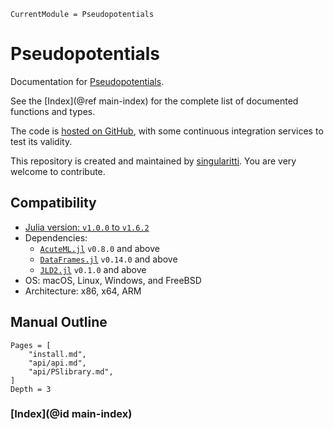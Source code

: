 ```@meta
CurrentModule = Pseudopotentials
```

# Pseudopotentials

Documentation for
[Pseudopotentials](https://github.com/MineralsCloud/Pseudopotentials.jl).

See the [Index](@ref main-index) for the complete list of documented functions
and types.

The code is
[hosted on GitHub](https://github.com/MineralsCloud/Pseudopotentials.jl), with
some continuous integration services to test its validity.

This repository is created and maintained by
[singularitti](https://github.com/singularitti). You are very welcome to
contribute.

## Compatibility

- [Julia version: `v1.0.0` to `v1.6.2`](https://julialang.org/downloads/)
- Dependencies:
  - [`AcuteML.jl`](https://github.com/aminya/AcuteML.jl) `v0.8.0` and above
  - [`DataFrames.jl`](https://github.com/JuliaData/DataFrames.jl) `v0.14.0` and
    above
  - [`JLD2.jl`](https://github.com/JuliaIO/JLD2.jl) `v0.1.0` and above
- OS: macOS, Linux, Windows, and FreeBSD
- Architecture: x86, x64, ARM

## Manual Outline

```@contents
Pages = [
    "install.md",
    "api/api.md",
    "api/PSlibrary.md",
]
Depth = 3
```

### [Index](@id main-index)

```@index

```

